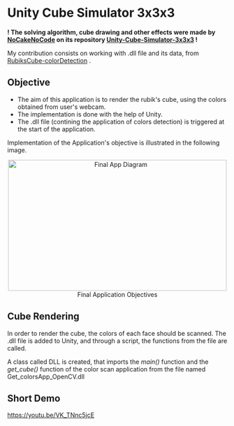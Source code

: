 # Unity Cube Simulator 3x3x3

**! The solving algorithm, cube drawing and other effects were made by [NoCakeNoCode](https://github.com/NoCakeNoCode) on its repository [Unity-Cube-Simulator-3x3x3](https://github.com/NoCakeNoCode/Unity-Cube-Simulator-3x3x3) !**  

My contribution consists on working with .dll file and its data, from [RubiksCube-colorDetection](https://github.com/lucacristi/RubiksCube-colorDetection) .  


## Objective
- The aim of this application is to render the rubik's cube, using the colors obtained from user's webcam.  
- The implementation is done with the help of Unity.  
- The .dll file (contining the application of colors detection) is triggered at the start of the application.
 
Implementation of the Application's objective is illustrated in the following image.
<p align="center">
  <img width="500" height="300" src="https://user-images.githubusercontent.com/54026035/106956547-a6d3ff80-672e-11eb-923d-80bd4ed8264d.png" alt="Final App Diagram">
  <br clear="center"/>
      Final Application Objectives
</p>

## Cube Rendering 
In order to render the cube, the colors of each face should be scanned.
The .dll file is added to Unity, and through a script, the functions from the file are called.

A class called DLL is created, that imports the *main()* function and the *get_cube()* function of the color scan application from the file named Get_colorsApp_OpenCV.dll


## Short Demo
https://youtu.be/VK_TNnc5jcE


